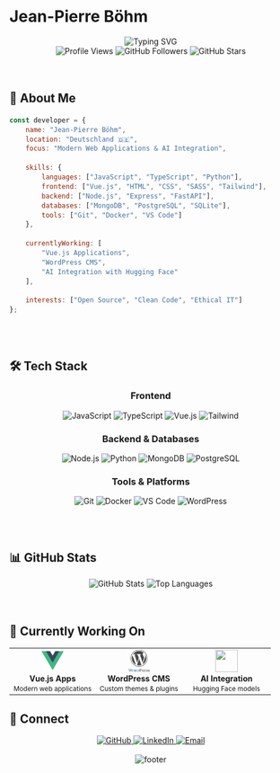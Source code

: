 # Jean-Pierre Böhm


<div align="center">
  <img src="https://readme-typing-svg.herokuapp.com?font=Inter&size=24&pause=1000&color=2563EB&center=true&vCenter=true&width=600&lines=Web+Developer+%F0%9F%92%BB;Open+Source+Enthusiast+%F0%9F%8C%9F;AI+%26+Web+Technologies+%F0%9F%A4%96;Ehtics+in+IT" alt="Typing SVG" />
</div>

<div align="center">
  <img src="https://komarev.com/ghpvc/?username=jpboehm&label=Profile%20views&color=2563EB&style=for-the-badge" alt="Profile Views" />
  <img src="https://img.shields.io/github/followers/jpboehm?label=Followers&style=for-the-badge&color=2563EB" alt="GitHub Followers">
  <img src="https://img.shields.io/github/stars/jpboehm?label=Stars&style=for-the-badge&color=2563EB" alt="GitHub Stars">
</div>

<br/>
<br/>

## 🚀 About Me


```javascript
const developer = {
    name: "Jean-Pierre Böhm",
    location: "Deutschland 🇩🇪",
    focus: "Modern Web Applications & AI Integration",
    
    skills: {
        languages: ["JavaScript", "TypeScript", "Python"],
        frontend: ["Vue.js", "HTML", "CSS", "SASS", "Tailwind"],
        backend: ["Node.js", "Express", "FastAPI"],
        databases: ["MongoDB", "PostgreSQL", "SQLite"],
        tools: ["Git", "Docker", "VS Code"]
    },
    
    currentlyWorking: [
        "Vue.js Applications",
        "WordPress CMS",
        "AI Integration with Hugging Face"
    ],
    
    interests: ["Open Source", "Clean Code", "Ethical IT"]
};
```

<br/>
<br/>

## 🛠️ Tech Stack

<div align="center">

### Frontend
<p>
  <img src="https://img.shields.io/badge/JavaScript-F7DF1E?style=for-the-badge&logo=javascript&logoColor=black" alt="JavaScript"/>
  <img src="https://img.shields.io/badge/TypeScript-3178C6?style=for-the-badge&logo=typescript&logoColor=white" alt="TypeScript"/>
  <img src="https://img.shields.io/badge/Vue.js-4FC08D?style=for-the-badge&logo=vue.js&logoColor=white" alt="Vue.js"/>
  <img src="https://img.shields.io/badge/Tailwind_CSS-38B2AC?style=for-the-badge&logo=tailwind-css&logoColor=white" alt="Tailwind"/>
</p>

### Backend & Databases
<p>
  <img src="https://img.shields.io/badge/Node.js-339933?style=for-the-badge&logo=node.js&logoColor=white" alt="Node.js"/>
  <img src="https://img.shields.io/badge/Python-3776AB?style=for-the-badge&logo=python&logoColor=white" alt="Python"/>
  <img src="https://img.shields.io/badge/MongoDB-47A248?style=for-the-badge&logo=mongodb&logoColor=white" alt="MongoDB"/>
  <img src="https://img.shields.io/badge/PostgreSQL-336791?style=for-the-badge&logo=postgresql&logoColor=white" alt="PostgreSQL"/>
</p>

### Tools & Platforms
<p>
  <img src="https://img.shields.io/badge/Git-F05032?style=for-the-badge&logo=git&logoColor=white" alt="Git"/>
  <img src="https://img.shields.io/badge/Docker-2496ED?style=for-the-badge&logo=docker&logoColor=white" alt="Docker"/>
  <img src="https://img.shields.io/badge/VS_Code-007ACC?style=for-the-badge&logo=visual-studio-code&logoColor=white" alt="VS Code"/>
  <img src="https://img.shields.io/badge/WordPress-21759B?style=for-the-badge&logo=wordpress&logoColor=white" alt="WordPress"/>
</p>

</div>

<br/>
<br/>

## 📊 GitHub Stats

<div align="center">
  <picture>
    <source media="(prefers-color-scheme: dark)" srcset="https://github-readme-stats.vercel.app/api?username=jpboehm&show_icons=true&theme=tokyonight&hide_border=true&count_private=true">
    <img src="https://github-readme-stats.vercel.app/api?username=jpboehm&show_icons=true&theme=default&hide_border=true&count_private=true" alt="GitHub Stats" height="180">
  </picture>
  
  <picture>
    <source media="(prefers-color-scheme: dark)" srcset="https://github-readme-stats.vercel.app/api/top-langs/?username=jpboehm&theme=tokyonight&hide_border=true&layout=compact&langs_count=6">
    <img src="https://github-readme-stats.vercel.app/api/top-langs/?username=jpboehm&theme=default&hide_border=true&layout=compact&langs_count=6" alt="Top Languages" height="180">
  </picture>
</div>

<br/>
<br/>

## 🎯 Currently Working On

<div align="center">
  <table>
    <tr>
      <td align="center" width="33%">
        <img src="https://raw.githubusercontent.com/devicons/devicon/master/icons/vuejs/vuejs-original.svg" width="40" height="40"/>
        <br/><strong>Vue.js Apps</strong>
        <br/><small>Modern web applications</small>
      </td>
      <td align="center" width="33%">
        <img src="https://raw.githubusercontent.com/devicons/devicon/master/icons/wordpress/wordpress-original.svg" width="40" height="40"/>
        <br/><strong>WordPress CMS</strong>
        <br/><small>Custom themes & plugins</small>
      </td>
      <td align="center" width="34%">
        <img src="https://huggingface.co/front/assets/huggingface_logo-noborder.svg" width="40" height="40"/>
        <br/><strong>AI Integration</strong>
        <br/><small>Hugging Face models</small>
      </td>
    </tr>
  </table>
</div>

## 🤝 Connect

<div align="center">
  <a href="https://github.com/jpboehm">
    <img src="https://img.shields.io/badge/GitHub-181717?style=for-the-badge&logo=github&logoColor=white" alt="GitHub"/>
  </a>
  <a href="https://www.linkedin.com/in/jean-pierre-b%C3%B6hm-3996a5155/">
    <img src="https://img.shields.io/badge/LinkedIn-0A66C2?style=for-the-badge&logo=linkedin&logoColor=white" alt="LinkedIn"/>
  </a>
  <a href="mailto:moin@jpboehm.de">
    <img src="https://img.shields.io/badge/Email-EA4335?style=for-the-badge&logo=gmail&logoColor=white" alt="Email"/>
  </a>
</div>

<br/>

<div align="center">
  <img src="https://capsule-render.vercel.app/api?type=waving&color=0:2563EB,100:7C3AED&height=100&section=footer" alt="footer"/>
</div>
